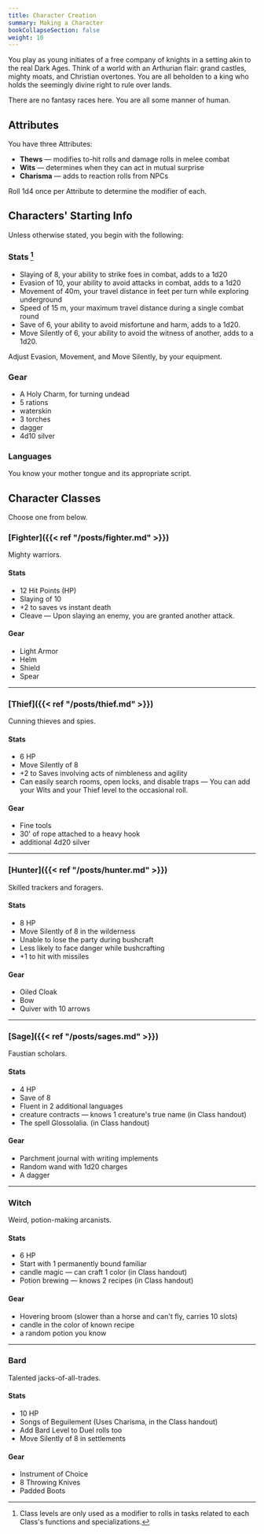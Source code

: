 ```yaml
---
title: Character Creation
summary: Making a Character
bookCollapseSection: false
weight: 10
---
```


You play as young initiates of a free company of knights in a setting akin to the real Dark Ages. Think of a world with an Arthurian flair: grand castles, mighty moats, and Christian overtones. You are all beholden to a king who holds the seemingly divine right to rule over lands.

There are no fantasy races here. You are all some manner of human.

## Attributes

You have three Attributes:

- **Thews** — modifies to-hit rolls and damage rolls in melee combat
- **Wits** — determines when they can act in mutual surprise
- **Charisma** — adds to reaction rolls from NPCs

Roll 1d4 once per Attribute to determine the modifier of each.

## Characters' Starting Info

Unless otherwise stated, you begin with the following:

### Stats [^1]

- Slaying of 8, your ability to strike foes in combat, adds to a 1d20
- Evasion of 10, your ability to avoid attacks in combat, adds to a 1d20
- Movement of 40m, your travel distance in feet per turn while exploring underground
- Speed of 15 m, your maximum travel distance during a  single combat round
- Save of 6, your ability to avoid misfortune and harm, adds to a 1d20.
- Move Silently of 6, your ability to avoid the witness of another, adds to a 1d20.

Adjust Evasion, Movement, and Move Silently, by your equipment.

### Gear

- A Holy Charm, for turning undead
- 5 rations
- waterskin
- 3 torches
- dagger
- 4d10 silver

### Languages

You know your mother tongue and its appropriate script.

## Character Classes

Choose one from below.

### [Fighter]({{< ref "/posts/fighter.md" >}})

Mighty warriors.

#### Stats

- 12 Hit Points (HP)
- Slaying of 10
- +2 to saves vs instant death
- Cleave — Upon slaying an enemy, you are granted another attack.

#### Gear

- Light Armor
- Helm
- Shield
- Spear

---

### [Thief]({{< ref "/posts/thief.md" >}})

Cunning thieves and spies.

#### Stats

- 6 HP
- Move Silently of 8
- +2 to Saves involving acts of nimbleness and agility
- Can easily search rooms, open locks, and disable traps — You can add your Wits and your Thief level to the occasional roll.

#### Gear

- Fine tools
- 30' of rope attached to a heavy hook
- additional 4d20 silver

---

### [Hunter]({{< ref "/posts/hunter.md" >}})

Skilled trackers and foragers.

#### Stats

- 8 HP
- Move Silently of 8 in the wilderness
- Unable to lose the party during bushcraft
- Less likely to face danger while bushcrafting
- +1 to hit with missiles

#### Gear

- Oiled Cloak
- Bow
- Quiver with 10 arrows

---

### [Sage]({{< ref "/posts/sages.md" >}})

Faustian scholars.

#### Stats

- 4 HP
- Save of 8
- Fluent in 2 additional languages
- creature contracts — knows 1 creature's true name (in Class handout)
- The spell Glossolalia. (in Class handout)

#### Gear

- Parchment journal with writing implements
- Random wand with 1d20 charges
- A dagger

---

### Witch

Weird, potion-making arcanists.

#### Stats

- 6 HP
- Start with 1 permanently bound familiar
- candle magic — can craft 1 color (in Class handout)
- Potion brewing — knows 2 recipes (in Class handout)

#### Gear

- Hovering broom (slower than a horse and can't fly, carries 10 slots)
- candle in the color of known recipe
- a random potion you know

---

### Bard

Talented jacks-of-all-trades.

#### Stats

- 10 HP
- Songs of Beguilement (Uses Charisma, in the Class handout)
- Add Bard Level to Duel rolls too
- Move Silently of 8 in settlements

#### Gear

- Instrument of Choice
- 8 Throwing Knives
- Padded Boots

[^1]: Class levels are only used as a modifier to rolls in tasks related to each Class's functions and specializations.